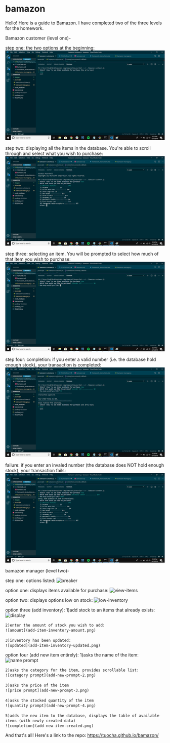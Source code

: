 # bamazon

Hello! Here is a guide to Bamazon. I have completed two of the three levels for the homework.

Bamazon customer (level one)- 

step one: the two options at the beginning: 
![breaker](images/breaker.png)

step two: displaying all the items in the database. You're able to scroll through and select what you wish to purchase: 
![itemsDisplay](images/items-display.png)

step three: selecting an item. You will be prompted to select how much of that item you wish to purchase: 
![item-selection](images/item-selection.png)

step four: completion: if you enter a valid number (i.e. the database hold enough stock), your transaction is completed: 
![transaction-complete](images/transaction-complete.png)

failure: if you enter an invaled number (the database does NOT hold enough stock), your transaction fails: 
![transaction-failed](images/transaction-failed.png)


bamazon manager (level two)- 
 
step one: options listed: 
![breaker](manager-breaker.png)

option one: displays items available for purchase: 
![view-items](view-items.png)

option two: displays options low on stock: 
![low-inventory](view-low-inventory.png)

option three (add inventory): 
    1)add stock to an items that already exists: 
    ![display](add-item-inventory-display.png)

    2)enter the amount of stock you wish to add:
    ![amount](add-item-inventory-amount.png)

    3)inventory has been updated:
    ![updated](add-item-inventory-updated.png)

option four (add new item entirely): 
    1)asks the name of the item:
    ![name prompt](add-new-prompt-1.png)
    
    2)asks the category for the item, provides scrollable list:
    ![category prompt](add-new-prompt-2.png)

    3)asks the price of the item
    ![price prompt](add-new-prompt-3.png)

    4)asks the stocked quantity of the item
    ![quantity prompt](add-new-prompt-4.png)

    5)adds the new item to the database, displays the table of available items (with newly created data)
    ![completion](add-new-item-created.png)



And that's all! Here's a link to the repo: https://tuocha.github.io/bamazon/